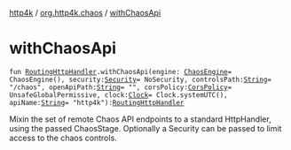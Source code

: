 [http4k](../index.md) / [org.http4k.chaos](index.md) / [withChaosApi](./with-chaos-api.md)

# withChaosApi

`fun `[`RoutingHttpHandler`](../org.http4k.routing/-routing-http-handler/index.md)`.withChaosApi(engine: `[`ChaosEngine`](-chaos-engine/index.md)` = ChaosEngine(), security: `[`Security`](../org.http4k.contract.security/-security/index.md)` = NoSecurity, controlsPath: `[`String`](https://kotlinlang.org/api/latest/jvm/stdlib/kotlin/-string/index.html)` = "/chaos", openApiPath: `[`String`](https://kotlinlang.org/api/latest/jvm/stdlib/kotlin/-string/index.html)` = "", corsPolicy: `[`CorsPolicy`](../org.http4k.filter/-cors-policy/index.md)` = UnsafeGlobalPermissive, clock: `[`Clock`](https://docs.oracle.com/javase/9/docs/api/java/time/Clock.html)` = Clock.systemUTC(), apiName: `[`String`](https://kotlinlang.org/api/latest/jvm/stdlib/kotlin/-string/index.html)` = "http4k"): `[`RoutingHttpHandler`](../org.http4k.routing/-routing-http-handler/index.md)

Mixin the set of remote Chaos API endpoints to a standard HttpHandler, using the passed ChaosStage.
Optionally a Security can be passed to limit access to the chaos controls.

